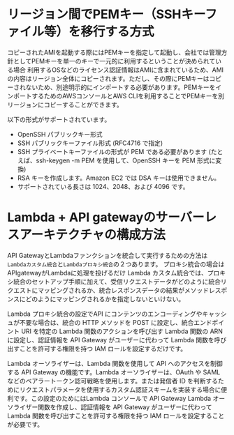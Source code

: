 # リージョン間でPEMキー（SSHキーファイル等）を移行する方式
コピーされたAMIを起動する際にはPEMキーを指定して起動し、会社では管理方針としてPEMキーを単一のキーで一元的に利用するということが決められている場合
利用するOSなどのライセンス認証情報はAMIに含まれているため、AMIの内容はリージョン全体にコピーされます。ただし、その際にPEMキーはコピーされないため、別途明示的にインポートする必要があります。PEMキーをインポートするためのAWSコンソールとAWS CLIを利用することでPEMキーを別リージョンにコピーすることができます。

以下の形式がサポートされています。
- OpenSSH パブリックキー形式
- SSH パブリックキーファイル形式 (RFC4716 で指定)
- SSH プライベートキーファイルの形式が PEM である必要があります (たとえば、ssh-keygen -m PEM を使用して、OpenSSH キーを PEM 形式に変換)
- RSA キーを作成します。Amazon EC2 では DSA キーは使用できません。
- サポートされている長さは 1024、2048、および 4096 です。

# Lambda + API gatewayのサーバーレスアーキテクチャの構成方法
API GatewayとLambdaファンクションを統合して実行するための方法は `Lambdaカスタム統合`と`Lambdaプロキシ統合`の２つあります。 
プロキシ統合の場合はAPIgatewayがLambdaに処理を投げるだけ
Lambda カスタム統合では、プロキシ統合のセットアップ手順に加えて、受信リクエストデータがどのように統合リクエストにマッピングされるか、統合レスポンスデータの結果がメソッドレスポンスにどのようにマッピングされるかを指定しないといけない。

Lambda プロキシ統合の設定でAPI にコンテンツのエンコーディングやキャッシュが不要な場合は、統合の HTTP メソッドを POST に設定し、統合エンドポイント URI を特定の Lambda 関数のアクションを呼び出す Lambda 関数の ARN に設定し、認証情報を API Gateway がユーザーに代わって Lambda 関数を呼び出すことを許可する権限を持つ IAM ロールを設定するだけです。

Lambda オーソライザーは、Lambda 関数を使用して API へのアクセスを制御する API Gateway の機能です。Lambda オーソライザーは、OAuth や SAML などのベアラートークン認可戦略を使用します。または発信者 ID を判断するためにリクエストパラメータを使用するカスタム認証スキームを実装する場合に便利です。この設定のためにはLambda コンソールで API Gateway Lambda オーソライザー関数を作成し、認証情報を API Gateway がユーザーに代わって Lambda 関数を呼び出すことを許可する権限を持つ IAM ロールを設定することが必要です。

